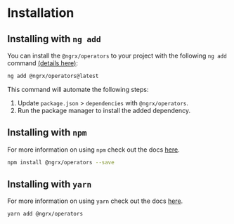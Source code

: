 # Installation

## Installing with `ng add`

You can install the `@ngrx/operators` to your project with the following `ng add` command <a href="https://angular.io/cli/add" target="_blank">(details here)</a>:

```sh
ng add @ngrx/operators@latest
```

This command will automate the following steps:

1. Update `package.json` > `dependencies` with `@ngrx/operators`.
2. Run the package manager to install the added dependency.

## Installing with `npm`

For more information on using `npm` check out the docs <a href="https://docs.npmjs.com/cli/install" target="_blank">here</a>.

```sh
npm install @ngrx/operators --save
```

## Installing with `yarn`

For more information on using `yarn` check out the docs <a href="https://yarnpkg.com/getting-started/usage#installing-all-the-dependencies" target="_blank">here</a>.

```sh
yarn add @ngrx/operators
```

